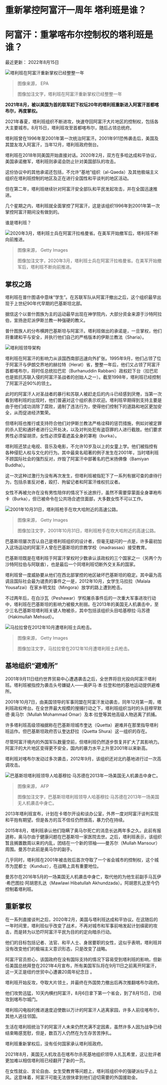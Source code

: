 # 重新掌控阿富汗一周年 塔利班是谁？

#  阿富汗：重掌喀布尔控制权的塔利班是谁？


最近更新： 2022年8月15日

![塔利班在阿富汗重新掌权已经整整一年](_126323880_bdc49acb-4266-4789-888f-cc96fe59900d.jpg)

> 图像来源，  EPA
>
> 图像加注文字，塔利班在阿富汗重新掌权已经整整一年

**2021年8月，被以美国为首的联军赶下权坛20年的塔利班重新进入阿富汗首都喀布尔，再度掌权。**

2021年春夏，塔利班组织不断进攻，快速夺回阿富汗大片地区的控制权，包括各大主要城市。8月15日，塔利班攻至首都喀布尔，随后占领总统府。

塔利班曾在1996年至2001年第一次统治阿富汗。2001年911恐怖袭击后，美国及其盟友攻入阿富汗，当年12月，塔利班政府倒台。

塔利班在2018年同美国开始直接对话。2020年2月，双方在多哈达成和平协议，美国承诺撤军，塔利班则承诺会防止针对美国部队的攻击。

这份协议中的其他承诺还包括，不允许“基地”组织（al-Qaeda）及其他极端主义组织在塔利班控制的地区及正在进行全国性和平谈判的地区活动。

但在第二年，塔利班继续针对阿富汗安全部队和平民发起攻击，并在全国迅速推进。

几个星期之内，塔利班就全面掌控了阿富汗，这是该组织1996年到2001年第一次掌控阿富汗期间没有做到的。

谁是塔利班？

![2020年3月，塔利班士兵在阿富汗拉格曼省。在美军开始撤军后，塔利班不断向前推进。](_119168866_gettyimages-1204741868.jpg)

> 图像来源，  Getty Images
>
> 图像加注文字，2020年3月，塔利班士兵在阿富汗拉格曼省。在美军开始撤军后，塔利班不断向前推进。

##  掌权之路

塔利班在普什图语中意味“学生”。在苏联军队从阿富汗撤出之后，这个组织最早出现于上世纪90年代早期的巴基斯坦北部。

据信这个以普什图族为主的运动最早出现在神学院内，大部分资金来源于沙特阿拉伯，宣扬逊尼派伊斯兰教一种强硬的教义。

普什图族人的分布横跨巴基斯坦与阿富汗。塔利班做出的承诺是，一旦掌权，他们将重建和平与安全，并执行他们自己的严格版本的伊斯兰教法（Sharia）。

![塔利班领导架构](_119948761_taliban_leadership_structure_chinese_640-nc_2x-nc.png)

塔利班在阿富汗的影响力从该国西南部迅速向外扩张。1995年9月，他们占领了位于阿富汗与伊朗交界地的赫拉特（Herat）省，整整一年后，他们又占领了阿富汗首都喀布尔，将时任总统拉巴尼（Burhanuddin Rabbani）政权赶下台（拉巴尼也是抵抗苏联入侵的阿富汗圣战者的创始人之一）。截至1998年，塔利班已经控制了阿富汗近90%的领土。

此时的阿富汗人对圣战者的暴行和苏联人被赶走后的内斗已经感到厌倦，当第一次看到塔利班的出现时，他们普遍对这个组织表示欢迎。塔利班早期得到支持主要是由于他们成功消除了腐败，遏制了违法行为，使得他们控制下的道路和地区更加安全，从而促进经济繁荣。

但塔利班也推行或支持符合他们对伊斯兰教法严格诠释的惩罚措施，例如对被定罪的杀人犯和通奸者进行公开处决，以及对判处犯有盗窃罪的人进行截肢。他们要求男性必须留胡须，女性必须穿着遮盖全身的罩袍（burka）。

塔利班还禁止电视、音乐及电影，不允许10岁及以上的女童上学。他们被指控有各种侵犯人权与文化的行为。其中最臭名昭著的例子发生在2001年，当时塔利班不顾国际社会的强烈反对，炸毁了阿富汗中部著名的巴米扬佛像（Bamiyan Buddha）。

这一次这种过激行为没有再次发生，但塔利班被指犯下了一系列有据可查的虐待行为，包括杀害反对者，殴打、拘留记者和阿富汗维权抗议者。

女性不再被允许在没有男性陪伴的情况下长途旅行，虽然不需要穿蒙面全身罩袍布卡（Burka），但已被命令在公共场合遮住面部，大多数女性不可以工作。

![2001年10月31日，塔利班枪手在坎大哈附近的高速公路。](_119168077_gettyimages-51342654.jpg)

> 图像来源，  Getty Images
>
> 图像加注文字，2001年10月31日，塔利班枪手在坎大哈附近的高速公路。

巴基斯坦屡次否认自己是塔利班组织的设计者，但毫无疑问的一点是，许多最初加入这场运动的阿富汗人曾在巴基斯坦的宗教学校（madrassas）接受教育。

巴基斯坦既是在塔利班于阿富汗掌权时少数承认该政权的三个国家之一（另两个为沙特阿拉伯与阿联酋），也是最后一个同塔利班切断外交关系的国家。

塔利班曾一度威胁要从他们在西北部掌控的地区破坏巴基斯坦的稳定。其中最为高调且国际社会最为谴责的事件之一是，2012年10月，女学生马拉拉（Malala Yousafzai）在家乡明戈拉（Mingora）放学的路上遭到枪击。

不过两年后，在白沙瓦（Peshawar）学校屠杀事件后的一次重大军事进攻行动中，塔利班在巴基斯坦的影响力被极大削弱。在2013年的美国无人机袭击中，至少三名巴基斯坦塔利班关键人物被杀，其中包括该组织头目哈基穆拉·马苏德（Hakimullah Mehsud）。

![马拉拉曾在2012年10月遭塔利班士兵枪击。](_119168074_gettyimages-994923648.jpg)

> 图像来源，  Getty Images
>
> 图像加注文字，马拉拉曾在2012年10月遭塔利班士兵枪击。

##  基地组织“避难所”

2001年9月11日纽约世界贸易中心遭遇袭击之后，全世界将目光投向阿富汗塔利班。塔利班被指控为袭击头号嫌疑人——奥萨马·本·拉登和他的基地运动提供避难所。

2001年10月7日，由美国领导的军事同盟在阿富汗发动袭击，同年12月第一周，塔利班政权垮台。在全世界最大规模的搜捕行动之下，塔利班组织当时的头目穆罕默德·奥马尔（Mullah Mohammad Omar）及本·拉登等其他高级人物逃离了抓捕。

许多塔利班高级领袖据称在巴基斯坦城市奎达（Quetta）避难并在那里指导塔利班运作。但巴基斯坦政府否认奎达舒拉（Quetta Shura）这一组织的存在。

尽管阿富汗境内的外国军队数量空前，但塔利班仍然逐步恢复并扩大了其影响力。阿富汗的大片地区变得更不安全，国内的暴力水平上升至2001年以来新高。

塔利班对喀布尔发动过多次袭击，2012年9月，该组织还对北约基地进行过一次高调攻击。

![巴基斯坦塔利班领导人哈基穆拉·马苏德在2013年一场美国无人机袭击中身亡。](_119168080_gettyimages-95820358.jpg)

> 图像来源，  AFP
>
> 图像加注文字，巴基斯坦塔利班领导人哈基穆拉·马苏德在2013年一场美国无人机袭击中身亡。

2013年塔利班宣布，计划在卡塔尔开设和谈办公室，外界一度对阿富汗谈判实现和平抱有期望。但是各方的互不信任仍然很高，暴力仍在持续。

2015年8月，塔利班承认他们隐瞒了奥马尔死亡的消息长达两年多之久。此前有报道称，奥马尔由于健康问题在巴基斯坦一家医院去世。之后，塔利班表示，该组织暂且搁置数周以来的内乱，团结在一个新的领袖——曼苏尔（Mullah Mansour）周围。曼苏尔此前是奥马尔的副手。

几乎同时，塔利班在2001年被击败后首次夺取了一个省会城市的控制权，这个城市为昆都士（Kunduz），在战略上具有重要地位。

曼苏尔在2016年5月的一场美国无人机袭击中身亡，取代他的为他生前副手马瓦伊·希巴图拉·阿胡恩扎达（Mawlawi Hibatullah Akhundzada）。阿胡恩扎达至今仍控制着塔利班。

##  重新掌权

在一系列直接谈判之后，2020年2月，美国与塔利班达成和平协议。在这随后的一年时间里，塔利班似乎改变了战术，不再对城市和军事前哨发起计划缜密的攻击，而是转为以恐吓阿富汗平民为目的的定向暗杀行动。

他们的目标包括记者、法官、和平人士、身居要职的女性，这似乎表明，塔利班并没有改变他们的极端主义意识形态，只是改变了战略。

阿富汗官员担心，该国政府在没有国际支持的情况下容易受到塔利班的影响，但新任美国总统拜登在2021年4月宣布，所有美国军队将在9月11日之前离开阿富汗，这一天正是纽约世贸中心遭袭20周年纪念日 。

塔利班开始反攻，夺取大片领土，并最终在外国势力撤出后再次推翻喀布尔政府。

他们攻势迅猛，10天内横扫阿富汗，8月6日拿下第一个省会，到了8月15日，已经攻到喀布尔城门。

塔利班闪电般的推进速度迫使数以万计的阿富汗人逃离家园，许多人前往喀布尔，其他人逃往邻国。

生活在塔利班统治下的阿富汗人未来仍然充满不定因素，虽然许多人因为战争已经结束略感宽慰，但是，数百万人仍然在为生存苦苦挣扎。

塔利班重新掌权后，没有任何国家承认塔利班政府。

2021年8月，美国无人机攻击在喀布尔杀死基地组织领导人扎瓦希里，这让批评者更加难以相信塔利班已经翻开了新的一页。

在女性就业、言论自由、女生受教育等问题上，塔利班组织中的强硬派似乎占上风。这意味着，阿富汗可能无法很快拿到他们迫切需要的外国援助金。


